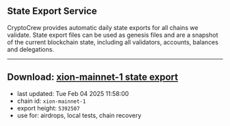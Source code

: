 ## State Export Service
CryptoCrew provides automatic daily state exports for all chains we validate. State export files can be used as genesis files and are a snapshot of the current blockchain state, including all validators, accounts, balances and delegations.

---
**Download: [xion-mainnet-1 state export](https://dl-eu2.ccvalidators.com/SERVICE/xion/xion-mainnet-1_export_5392507.json)**
---

- last updated: Tue Feb 04 2025 11:58:00
- chain id: `xion-mainnet-1`
- export height: `5392507`
- use for: airdrops, local tests, chain recovery
